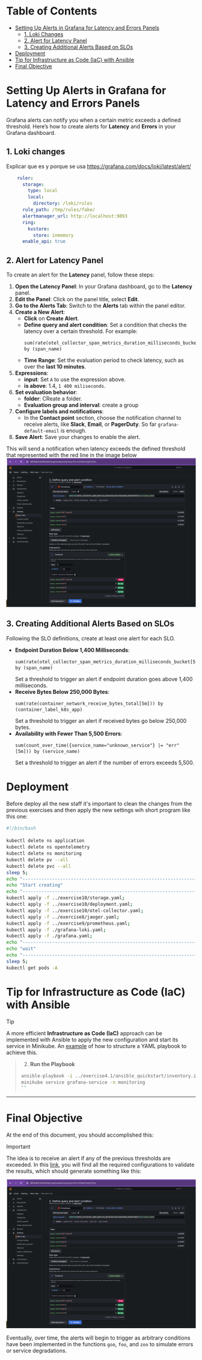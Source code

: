 # Table of Contents

- [Setting Up Alerts in Grafana for Latency and Errors Panels](#setting-up-alerts-in-grafana-for-latency-and-errors-panels)
  - [1. Loki Changes](#1-loki-changes)
  - [2. Alert for Latency Panel](#2-alert-for-latency-panel)
  - [3. Creating Additional Alerts Based on SLOs](#3-creating-additional-alerts-based-on-slos)
- [Deployment](#deployment)
- [Tip for Infrastructure as Code (IaC) with Ansible](#tip-for-infrastructure-as-code-iac-with-ansible)
- [Final Objective](#final-objective)


# Setting Up Alerts in Grafana for Latency and Errors Panels

Grafana alerts can notify you when a certain metric exceeds a defined threshold. Here’s how to create alerts for **Latency** and **Errors** in your Grafana dashboard.

## 1. Loki changes
Explicar que es y porque se usa
https://grafana.com/docs/loki/latest/alert/

```yaml
    ruler:
      storage:
        type: local
        local:
          directory: /loki/rules
      rule_path: /tmp/rules/fake/
      alertmanager_url: http://localhost:9093
      ring:
        kvstore:
          store: inmemory
      enable_api: true
```

## 2. Alert for Latency Panel

To create an alert for the **Latency** panel, follow these steps:

1. **Open the Latency Panel**: In your Grafana dashboard, go to the **Latency** panel.
2. **Edit the Panel**: Click on the panel title, select **Edit**.
3. **Go to the Alerts Tab**: Switch to the **Alerts** tab within the panel editor.
4. **Create a New Alert**:
   - **Click** on **Create Alert**.
   - **Define query and alert condition**: Set a condition that checks the latency over a certain threshold. For example:
     ```plaintext
     sum(rate(otel_collector_span_metrics_duration_milliseconds_bucket[5m])) by (span_name)
     ```
   - **Time Range**: Set the evaluation period to check latency, such as over the **last 10 minutes**.
5. **Expressions**:
   - **input**: Set `A` to use the expression above.
   - **is above**: 1.4, `1 400 miliseconds`.
6. **Set evaluation behavior**:
   - **folder**: CReate a folder.
   - **Evaluation group and interval**: create a group
6. **Configure labels and notifications**:
   - In the **Contact point** section, choose the notification channel to receive alerts, like **Slack**, **Email**, or **PagerDuty**. So far `grafana-default-email` is enough.
7. **Save Alert**: Save your changes to enable the alert.

This will send a notification when latency exceeds the defined threshold that represented with the red line in the image below
![grafana_alert](./images/grafana_test_alert.png)

## 3. Creating Additional Alerts Based on SLOs

Following the SLO definitions, create at least one alert for each SLO.

- **Endpoint Duration Below 1,400 Milliseconds**:
  ```plaintext
  sum(rate(otel_collector_span_metrics_duration_milliseconds_bucket[5m])) by (span_name)
  ```
  Set a threshold to trigger an alert if endpoint duration goes above 1,400 milliseconds.
- **Receive Bytes Below 250,000 Bytes**:
  ```plaintext
  sum(rate(container_network_receive_bytes_total[5m])) by (container_label_k8s_app)
  ```
  Set a threshold to trigger an alert if received bytes go below 250,000 bytes.
- **Availability with Fewer Than 5,500 Errors**:
  ```plaintext
  sum(count_over_time({service_name="unknown_service"} |= "err" [5m])) by (service_name)
  ```
  Set a threshold to trigger an alert if the number of errors exceeds 5,500.

# Deployment
Before deploy all the new staff it's important to clean the changes from the previous exercises and then apply the new settings wih short program like this one:
```bash
#!/bin/bash

kubectl delete ns application
kubectl delete ns opentelemetry
kubectl delete ns monitoring
kubectl delete pv --all 
kubectl delete pvc --all 
sleep 5;
echo "-------------------------------------------------------------------------"
echo "Start creating"
echo "-------------------------------------------------------------------------"
kubectl apply -f ../exercise10/storage.yaml;
kubectl apply -f ../exercise10/deployment.yaml;
kubectl apply -f ../exercise10/otel-collector.yaml;
kubectl apply -f ../exercise8/jaeger.yaml;
kubectl apply -f ../exercise9/prometheus.yaml;
kubectl apply -f ./grafana-loki.yaml;
kubectl apply -f ./grafana.yaml;
echo "-------------------------------------------------------------------------"
echo "wait"
echo "-------------------------------------------------------------------------"
sleep 5;
kubectl get pods -A
```

# Tip for Infrastructure as Code (IaC) with Ansible

> [!TIP]
> A more efficient **Infrastructure as Code (IaC)** approach can be implemented with Ansible to apply the new configuration and start its service in Minikube. An [example](./infra.yaml) of how to structure a YAML playbook to achieve this.

> 2. **Run the Playbook**
> ```bash
> ansible-playbook -i ../exercise4.1/ansible_quickstart/inventory.ini infra.yaml
> minikube service grafana-service -n monitoring
> ``


---
# Final Objective
At the end of this document, you should accomplished this:
> [!IMPORTANT]
> The idea is to receive an alert if any of the previous thresholds are exceeded. In this [link](grafana.yaml), you will find all the required configurations to validate the results, which should generate something like this:
> 
> ![alt text](images/grafana_test_alert.png)
> 
> Eventually, over time, the alerts will begin to trigger as arbitrary conditions have been implemented in the functions `goo`, `foo`, and `zoo` to simulate errors or service degradations.